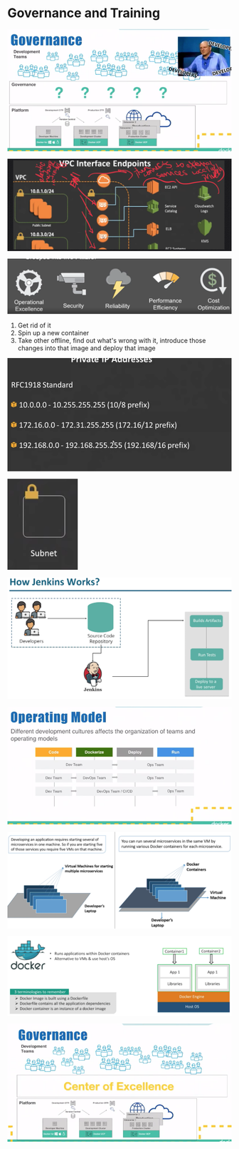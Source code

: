 # Governance and Training



![](../../../../../.gitbook/assets/image%20%2812%29.png)

![](../../../../../.gitbook/assets/image%20%2861%29.png)

![Do NOT patch/troubleshoot containers](../../../../../.gitbook/assets/image%20%28124%29.png)

1. Get rid of it
2. Spin up a new container
3. Take other offline, find out what's wrong with it, introduce those changes into that image and deploy that image

![when add containerization will add a new step](../../../../../.gitbook/assets/image%20%28122%29.png)

![](../../../../../.gitbook/assets/image%20%2850%29.png)

![](../../../../../.gitbook/assets/image%20%28102%29.png)

![](../../../../../.gitbook/assets/image%20%2848%29.png)

![](../../../../../.gitbook/assets/image%20%2838%29.png)

![](../../../../../.gitbook/assets/image%20%28121%29.png)

![](../../../../../.gitbook/assets/image%20%2824%29.png)

